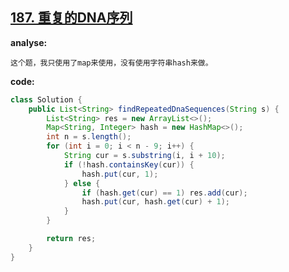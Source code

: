 ## [187. 重复的DNA序列](https://leetcode-cn.com/problems/repeated-dna-sequences/)

**analyse:**

```
这个题，我只使用了map来使用，没有使用字符串hash来做。
```

**code:**

```java
class Solution {
    public List<String> findRepeatedDnaSequences(String s) {
        List<String> res = new ArrayList<>();
        Map<String, Integer> hash = new HashMap<>();
        int n = s.length();
        for (int i = 0; i < n - 9; i++) {
            String cur = s.substring(i, i + 10);
            if (!hash.containsKey(cur)) {
                hash.put(cur, 1);
            } else {
                if (hash.get(cur) == 1) res.add(cur);
                hash.put(cur, hash.get(cur) + 1);
            }
        }

        return res;
    }
}
```

